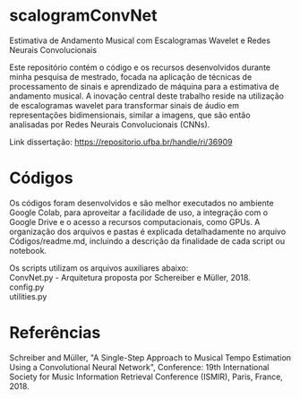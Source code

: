 # scalogramConvNet
Estimativa de Andamento Musical com Escalogramas Wavelet e Redes Neurais Convolucionais  

Este repositório contém o código e os recursos desenvolvidos durante minha pesquisa de mestrado, focada na aplicação de técnicas de processamento de sinais e aprendizado de máquina para a estimativa de andamento musical. A inovação central deste trabalho reside na utilização de escalogramas wavelet para transformar sinais de áudio em representações bidimensionais, similar a imagens, que são então analisadas por Redes Neurais Convolucionais (CNNs).  

Link dissertação: https://repositorio.ufba.br/handle/ri/36909  

# Códigos

Os códigos foram desenvolvidos e são melhor executados no ambiente Google Colab, para aproveitar a facilidade de uso, a integração com o Google Drive e o acesso a recursos computacionais, como GPUs. A organização dos arquivos e pastas é explicada detalhadamente no arquivo Códigos/readme.md, incluindo a descrição da finalidade de cada script ou notebook.  

Os scripts utilizam os arquivos auxiliares abaixo:  
ConvNet.py - Arquitetura proposta por Schereiber e Müller, 2018.  
config.py  
utilities.py

# Referências

Schreiber and Müller, "A Single-Step Approach to Musical Tempo Estimation Using a Convolutional Neural Network", Conference: 19th International Society for Music Information Retrieval Conference (ISMIR), Paris, France, 2018.

